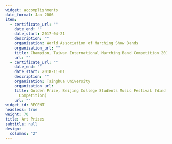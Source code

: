 ```yaml
---
widget: accomplishments
date_format: Jan 2006
item:
  - certificate_url: ""
    date_end: ""
    date_start: 2017-04-21
    description: ""
    organization: World Association of Marching Show Bands
    organization_url: ""
    title: Champion, Taiwan International Marching Band Competition 2017 
    url: ""
  - certificate_url: ""
    date_end: ""
    date_start: 2018-11-01
    description: ""
    organization: Tsinghua University
    organization_url: 
    title: Golden Prize, Beijing College Students Music Festival (Wind Ensemble
      Competition)
    url: ""
widget_id: RECENT
headless: true
weight: 70
title: Art Prizes
subtitle: null
design:
  columns: "2"
---
```

